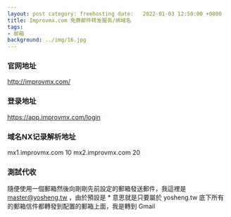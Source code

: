 ```yaml
---
layout: post category: freehosting date:   2022-01-03 12:50:00 +0800
title: Improvmx.com 免费邮件转发服务/绑域名
tags:
- 邮箱
background: ../img/16.jpg
---
```


### 官网地址
http://improvmx.com/

### 登录地址
https://app.improvmx.com/login

### 域名NX记录解析地址
mx1.improvmx.com 10
mx2.improvmx.com 20

### 測試代收
隨便使用一個郵箱然後向剛剛先前設定的郵箱發送郵件，我這裡是 master@yosheng.tw ，由於預設是 * 意思就是只要屬於 yosheng.tw 底下所有的郵箱信件都轉發到配置的郵箱上面，我是轉到 Gmail
